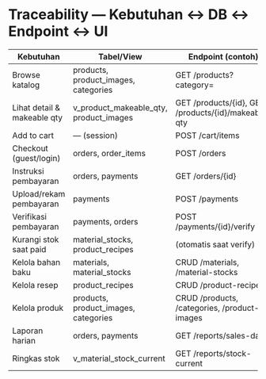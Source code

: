 # Traceability — Kebutuhan ↔ DB ↔ Endpoint ↔ UI

| Kebutuhan | Tabel/View | Endpoint (contoh) | UI |
|---|---|---|---|
| Browse katalog | products, product_images, categories | GET /products?category= | CatalogPage |
| Lihat detail & makeable qty | v_product_makeable_qty, product_images | GET /products/{id}, GET /products/{id}/makeable-qty | ProductDetail |
| Add to cart | — (session) | POST /cart/items | Catalog/ProductDetail |
| Checkout (guest/login) | orders, order_items | POST /orders | CheckoutPage |
| Instruksi pembayaran | orders, payments | GET /orders/{id} | OrderDetail |
| Upload/rekam pembayaran | payments | POST /payments | OrderDetail/Admin Order |
| Verifikasi pembayaran | payments, orders | POST /payments/{id}/verify | Admin Order |
| Kurangi stok saat paid | material_stocks, product_recipes | (otomatis saat verify) | — |
| Kelola bahan baku | materials, material_stocks | CRUD /materials, /material-stocks | Admin Materials |
| Kelola resep | product_recipes | CRUD /product-recipes | Admin Recipes |
| Kelola produk | products, product_images, categories | CRUD /products, /categories, /product-images | Admin Catalog |
| Laporan harian | orders, payments | GET /reports/sales-daily | Admin Dashboard |
| Ringkas stok | v_material_stock_current | GET /reports/stock-current | Admin Dashboard |
